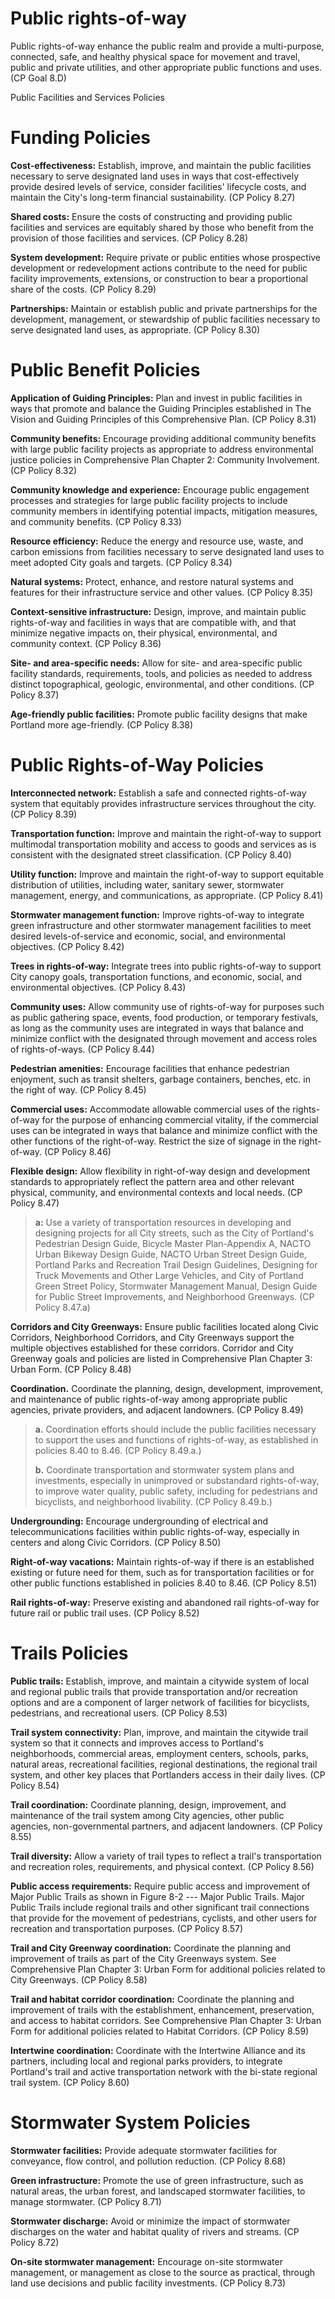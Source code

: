 Public rights-of-way
====================

Public rights-of-way enhance the public realm and provide a multi-purpose, connected, safe, and healthy physical space for movement and travel, public and private utilities, and other appropriate public functions and uses. (CP Goal 8.D)

Public Facilities and Services Policies

Funding Policies
================

**Cost-effectiveness:** Establish, improve, and maintain the public facilities necessary to serve designated land uses in ways that cost-effectively provide desired levels of service, consider facilities' lifecycle costs, and maintain the City's long-term financial sustainability. (CP Policy 8.27)

**Shared costs:** Ensure the costs of constructing and providing public facilities and services are equitably shared by those who benefit from the provision of those facilities and services. (CP Policy 8.28)

**System development:** Require private or public entities whose prospective development or redevelopment actions contribute to the need for public facility improvements, extensions, or construction to bear a proportional share of the costs. (CP Policy 8.29)

**Partnerships:** Maintain or establish public and private partnerships for the development, management, or stewardship of public facilities necessary to serve designated land uses, as appropriate. (CP Policy 8.30)

Public Benefit Policies
=======================

**Application of Guiding Principles:** Plan and invest in public facilities in ways that promote and balance the Guiding Principles established in The Vision and Guiding Principles of this Comprehensive Plan. (CP Policy 8.31)

**Community benefits:** Encourage providing additional community benefits with large public facility projects as appropriate to address environmental justice policies in Comprehensive Plan Chapter 2: Community Involvement. (CP Policy 8.32)

**Community knowledge and experience:** Encourage public engagement processes and strategies for large public facility projects to include community members in identifying potential impacts, mitigation measures, and community benefits. (CP Policy 8.33)

**Resource efficiency:** Reduce the energy and resource use, waste, and carbon emissions from facilities necessary to serve designated land uses to meet adopted City goals and targets. (CP Policy 8.34)

**Natural systems:** Protect, enhance, and restore natural systems and features for their infrastructure service and other values. (CP Policy 8.35)

**Context-sensitive infrastructure:** Design, improve, and maintain public rights-of-way and facilities in ways that are compatible with, and that minimize negative impacts on, their physical, environmental, and community context. (CP Policy 8.36)

**Site- and area-specific needs:** Allow for site- and area-specific public facility standards, requirements, tools, and policies as needed to address distinct topographical, geologic, environmental, and other conditions. (CP Policy 8.37)

**Age-friendly public facilities:** Promote public facility designs that make Portland more age-friendly. (CP Policy 8.38)

Public Rights-of-Way Policies
=============================

**Interconnected network:** Establish a safe and connected rights-of-way system that equitably provides infrastructure services throughout the city. (CP Policy 8.39)

**Transportation function:** Improve and maintain the right-of-way to support multimodal transportation mobility and access to goods and services as is consistent with the designated street classification. (CP Policy 8.40)

**Utility function:** Improve and maintain the right-of-way to support equitable distribution of utilities, including water, sanitary sewer, stormwater management, energy, and communications, as appropriate. (CP Policy 8.41)

**Stormwater management function:** Improve rights-of-way to integrate green infrastructure and other stormwater management facilities to meet desired levels-of-service and economic, social, and environmental objectives. (CP Policy 8.42)

**Trees in rights-of-way:** Integrate trees into public rights-of-way to support City canopy goals, transportation functions, and economic, social, and environmental objectives. (CP Policy 8.43)

**Community uses:** Allow community use of rights-of-way for purposes such as public gathering space, events, food production, or temporary festivals, as long as the community uses are integrated in ways that balance and minimize conflict with the designated through movement and access roles of rights-of-ways. (CP Policy 8.44)

**Pedestrian amenities:** Encourage facilities that enhance pedestrian enjoyment, such as transit shelters, garbage containers, benches, etc. in the right of way. (CP Policy 8.45)

**Commercial uses:** Accommodate allowable commercial uses of the rights-of-way for the purpose of enhancing commercial vitality, if the commercial uses can be integrated in ways that balance and minimize conflict with the other functions of the right-of-way. Restrict the size of signage in the right-of-way. (CP Policy 8.46)

**Flexible design:** Allow flexibility in right-of-way design and development standards to appropriately reflect the pattern area and other relevant physical, community, and environmental contexts and local needs. (CP Policy 8.47)

> **a:** Use a variety of transportation resources in developing and designing projects for all City streets, such as the City of Portland's Pedestrian Design Guide, Bicycle Master Plan-Appendix A, NACTO Urban Bikeway Design Guide, NACTO Urban Street Design Guide, Portland Parks and Recreation Trail Design Guidelines, Designing for Truck Movements and Other Large Vehicles, and City of Portland Green Street Policy, Stormwater Management Manual, Design Guide for Public Street Improvements, and Neighborhood Greenways. (CP Policy 8.47.a)

**Corridors and City Greenways:** Ensure public facilities located along Civic Corridors, Neighborhood Corridors, and City Greenways support the multiple objectives established for these corridors. Corridor and City Greenway goals and policies are listed in Comprehensive Plan Chapter 3: Urban Form. (CP Policy 8.48)

**Coordination.** Coordinate the planning, design, development, improvement, and maintenance of public rights-of-way among appropriate public agencies, private providers, and adjacent landowners. (CP Policy 8.49)

> **a.** Coordination efforts should include the public facilities necessary to support the uses and functions of rights-of-way, as established in policies 8.40 to 8.46. (CP Policy 8.49.a.)
>
> **b.** Coordinate transportation and stormwater system plans and investments, especially in unimproved or substandard rights-of-way, to improve water quality, public safety, including for pedestrians and bicyclists, and neighborhood livability. (CP Policy 8.49.b.)

**Undergrounding:** Encourage undergrounding of electrical and telecommunications facilities within public rights-of-way, especially in centers and along Civic Corridors. (CP Policy 8.50)

**Right-of-way vacations:** Maintain rights-of-way if there is an established existing or future need for them, such as for transportation facilities or for other public functions established in policies 8.40 to 8.46. (CP Policy 8.51)

**Rail rights-of-way:** Preserve existing and abandoned rail rights-of-way for future rail or public trail uses. (CP Policy 8.52)

Trails Policies
===============

**Public trails:** Establish, improve, and maintain a citywide system of local and regional public trails that provide transportation and/or recreation options and are a component of larger network of facilities for bicyclists, pedestrians, and recreational users. (CP Policy 8.53)

**Trail system connectivity:** Plan, improve, and maintain the citywide trail system so that it connects and improves access to Portland's neighborhoods, commercial areas, employment centers, schools, parks, natural areas, recreational facilities, regional destinations, the regional trail system, and other key places that Portlanders access in their daily lives. (CP Policy 8.54)

**Trail coordination:** Coordinate planning, design, improvement, and maintenance of the trail system among City agencies, other public agencies, non-governmental partners, and adjacent landowners. (CP Policy 8.55)

**Trail diversity:** Allow a variety of trail types to reflect a trail's transportation and recreation roles, requirements, and physical context. (CP Policy 8.56)

**Public access requirements:** Require public access and improvement of Major Public Trails as shown in Figure 8-2 --- Major Public Trails. Major Public Trails include regional trails and other significant trail connections that provide for the movement of pedestrians, cyclists, and other users for recreation and transportation purposes. (CP Policy 8.57)

**Trail and City Greenway coordination:** Coordinate the planning and improvement of trails as part of the City Greenways system. See Comprehensive Plan Chapter 3: Urban Form for additional policies related to City Greenways. (CP Policy 8.58)

**Trail and habitat corridor coordination:** Coordinate the planning and improvement of trails with the establishment, enhancement, preservation, and access to habitat corridors. See Comprehensive Plan Chapter 3: Urban Form for additional policies related to Habitat Corridors. (CP Policy 8.59)

**Intertwine coordination:** Coordinate with the Intertwine Alliance and its partners, including local and regional parks providers, to integrate Portland's trail and active transportation network with the bi-state regional trail system. (CP Policy 8.60)

Stormwater System Policies
==========================

**Stormwater facilities:** Provide adequate stormwater facilities for conveyance, flow control, and pollution reduction. (CP Policy 8.68)

**Green infrastructure:** Promote the use of green infrastructure, such as natural areas, the urban forest, and landscaped stormwater facilities, to manage stormwater. (CP Policy 8.71)

**Stormwater discharge:** Avoid or minimize the impact of stormwater discharges on the water and habitat quality of rivers and streams. (CP Policy 8.72)

**On-site stormwater management:** Encourage on-site stormwater management, or management as close to the source as practical, through land use decisions and public facility investments. (CP Policy 8.73)
